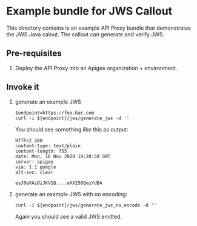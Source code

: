 # Example bundle for JWS Callout

This directory contains is an example API Proxy bundle that demonstrates the
JWS Java calout. The callout can generate and verify JWS.

## Pre-requisites

1. Deploy the API Proxy into an Apigee organization + environment.

## Invoke it

1. generate an example JWS
   ```
   $endpoint=https://foo.bar.com
   curl -i ${endpoint}/jws/generate_jws -d ''
   ```

   You should see something like this as output:
   ```
   HTTP/2 200
   content-type: text/plain
   content-length: 755
   date: Mon, 16 Nov 2020 19:28:59 GMT
   server: apigee
   via: 1.1 google
   alt-svc: clear

   eyJ0eXAiOiJKV1Q....eXX258QmzYdBA
   ```

2. generate an  example JWS with no encoding:

   ```
   curl -i ${endpoint}/jws/generate_jws_no_encode -d ''
   ```

   Again you should see a valid JWS emitted.
